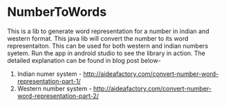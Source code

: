 # NumberToWords
This is a lib to generate word representation for a number in indian and western format.
This java lib will convert the number to its word representaiton. This can be used for both western and indian numbers syetem.
Run the app in android studio to see the library in action.
The detailed explanation can be found in blog post below-
1. Indian numer system - http://aideafactory.com/convert-number-word-representation-part-1/
2. Western number system - http://aideafactory.com/convert-number-word-representation-part-2/

